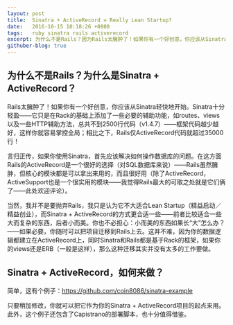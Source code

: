 ```yaml
---
layout: post
title:  Sinatra + ActiveRecord = Really Lean Startup?
date:   2016-10-15 10:18:26 +0800
tags:   ruby sinatra rails activerecord
excerpt: 为什么不是Rails？因为Rails太臃肿了！如果你有一个好创意，你应该从Sinatra轻快地开始。Sinatra十分轻盈——它只是在Rack的基础上添加了一些必要的辅助功能，如routes、views以及一些HTTP辅助方法，总共不到2500行代码（v1.4.7）——框架代码越少越好，这样你就容易掌控全局；相比之下，Rails仅ActiveRecord代码就超过35000行！
githuber-blog: true
---
```

## 为什么不是Rails？为什么是Sinatra + ActiveRecord？
Rails太臃肿了！如果你有一个好创意，你应该从Sinatra轻快地开始。Sinatra十分轻盈——它只是在Rack的基础上添加了一些必要的辅助功能，如routes、views以及一些HTTP辅助方法，总共不到2500行代码（v1.4.7）——框架代码越少越好，这样你就容易掌控全局；相比之下，Rails仅ActiveRecord代码就超过35000行！

言归正传，如果你使用Sinatra，首先应该解决如何操作数据库的问题。在这方面Rails的ActiveRecord是一个很好的选择（对SQL数据库来说）——Rails虽然臃肿，但核心的模块都是可以拿出来用的，而且很好用（除了ActiveRecord，ActiveSupport也是一个很实用的模块——我觉得Rails最大的可取之处就是它们俩了——此处欢迎评论）。

当然，我并不是要抛弃Rails，我只是认为它不大适合Lean Startup（精益启动／精益创业），而Sinatra + ActiveRecord的方式更合适一些——前者比较适合一些大而复杂的东西，后者小而美。你也不必担心：小而美的东西如果长“大”怎么办？——如果必要，你随时可以把项目迁移到Rails上去。这并不难，因为你的数据逻辑都建立在ActiveRecord上，同时Sinatra和Rails都是基于Rack的框架，如果你的views还是ERB（一般是这样），那么这种迁移其实并没有太多的工作要做。

## Sinatra + ActiveRecord，如何来做？
简单，这有个例子：<https://github.com/coin8086/sinatra-example>

只要稍加修改，你就可以把它作为你的Sinatra + ActiveRecord项目的起点来用。此外，这个例子还包含了Capistrano的部署脚本，也十分值得借鉴。
